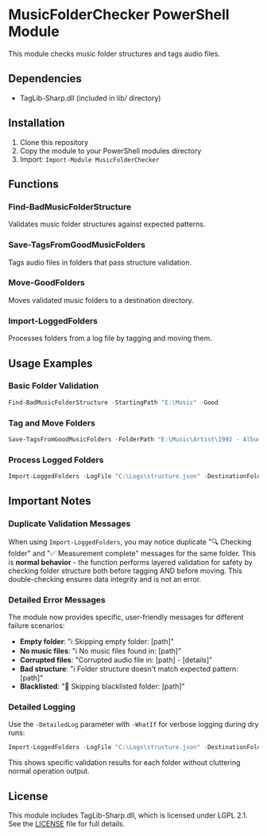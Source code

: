 # MusicFolderChecker PowerShell Module

This module checks music folder structures and tags audio files.

## Dependencies
- TagLib-Sharp.dll (included in lib/ directory)

## Installation
1. Clone this repository
2. Copy the module to your PowerShell modules directory
3. Import: `Import-Module MusicFolderChecker`

## Functions

### Find-BadMusicFolderStructure
Validates music folder structures against expected patterns.

### Save-TagsFromGoodMusicFolders
Tags audio files in folders that pass structure validation.

### Move-GoodFolders
Moves validated music folders to a destination directory.

### Import-LoggedFolders
Processes folders from a log file by tagging and moving them.

## Usage Examples

### Basic Folder Validation
```powershell
Find-BadMusicFolderStructure -StartingPath "E:\Music" -Good
```

### Tag and Move Folders
```powershell
Save-TagsFromGoodMusicFolders -FolderPath "E:\Music\Artist\1992 - Album" | Move-GoodFolders -DestinationFolder "E:\Processed"
```

### Process Logged Folders
```powershell
Import-LoggedFolders -LogFile "C:\Logs\structure.json" -DestinationFolder "E:\CorrectedMusic" -WhatIf
```

## Important Notes

### Duplicate Validation Messages

When using `Import-LoggedFolders`, you may notice duplicate "🔍 Checking folder" and "✅ Measurement complete"
messages for the same folder. This is **normal behavior** - the function performs layered
validation for safety by checking folder structure both before tagging AND before moving.
This double-checking ensures data integrity and is not an error.

### Detailed Error Messages

The module now provides specific, user-friendly messages for different failure scenarios:

- **Empty folder**: "ℹ️ Skipping empty folder: [path]"
- **No music files**: "ℹ️ No music files found in: [path]"
- **Corrupted files**: "Corrupted audio file in: [path] - [details]"
- **Bad structure**: "ℹ️ Folder structure doesn't match expected pattern: [path]"
- **Blacklisted**: "🚫 Skipping blacklisted folder: [path]"

### Detailed Logging

Use the `-DetailedLog` parameter with `-WhatIf` for verbose logging during dry runs:

```powershell
Import-LoggedFolders -LogFile "C:\Logs\structure.json" -DestinationFolder "E:\CorrectedMusic" -DetailedLog -WhatIf
```

This shows specific validation results for each folder without cluttering normal operation output.

## License
This module includes TagLib-Sharp.dll, which is licensed under LGPL 2.1. See the [LICENSE](LICENSE) file for full details.